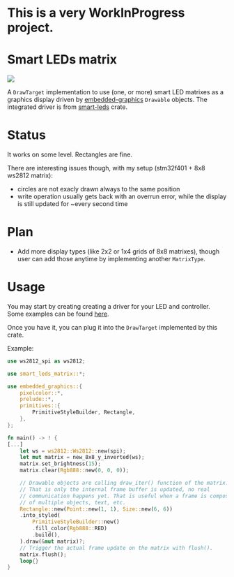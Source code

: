 # This is a very WorkInProgress project.

# Smart LEDs matrix
![](pacman.gif)

A `DrawTarget` implementation to use (one, or more) smart LED matrixes as a graphics display driven by [embedded-graphics](https://docs.rs/embedded-graphics/latest/embedded_graphics/) `Drawable` objects.
The integrated driver is from [smart-leds](https://docs.rs/smart-leds/latest/smart_leds/) crate.

# Status
It works on some level. Rectangles are fine.

There are interesting issues though, with my setup (stm32f401 + 8x8 ws2812 matrix):
* circles are not exacly drawn always to the same position
* write operation usually gets back with an overrun error, while the display is still updated for ~every second time

# Plan
* Add more display types (like 2x2 or 1x4 grids of 8x8 matrixes), though user can add those anytime by implementing another `MatrixType`.

# Usage
You may start by creating creating a driver for your LED and controller. Some examples can be found [here](https://github.com/smart-leds-rs/smart-leds-samples).

Once you have it, you can plug it into the `DrawTarget` implemented by this crate.

Example:
```rust
use ws2812_spi as ws2812;

use smart_leds_matrix::*;

use embedded_graphics::{
    pixelcolor::*,
    prelude::*,
    primitives::{
        PrimitiveStyleBuilder, Rectangle,
    },
};

fn main() -> ! {
[...]
    let ws = ws2812::Ws2812::new(spi);
    let mut matrix = new_8x8_y_inverted(ws);
    matrix.set_brightness(15);
    matrix.clear(Rgb888::new(0, 0, 0));

    // Drawable objects are calling draw_iter() function of the matrix.
    // That is only the internal frame buffer is updated, no real 
    // communication happens yet. That is useful when a frame is composed
    // of multiple objects, text, etc.
    Rectangle::new(Point::new(1, 1), Size::new(6, 6))
    .into_styled(
        PrimitiveStyleBuilder::new()
        .fill_color(Rgb888::RED)
        .build(),
    ).draw(&mut matrix)?;
    // Trigger the actual frame update on the matrix with flush().
    matrix.flush();
    loop{}
}
```
